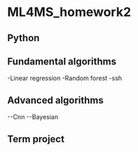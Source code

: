# ML4MS_homework2

## Python

## Fundamental algorithms
-Linear regression
-Random forest
-ssh

## Advanced algorithms
--Cnn
--Bayesian

## Term project
